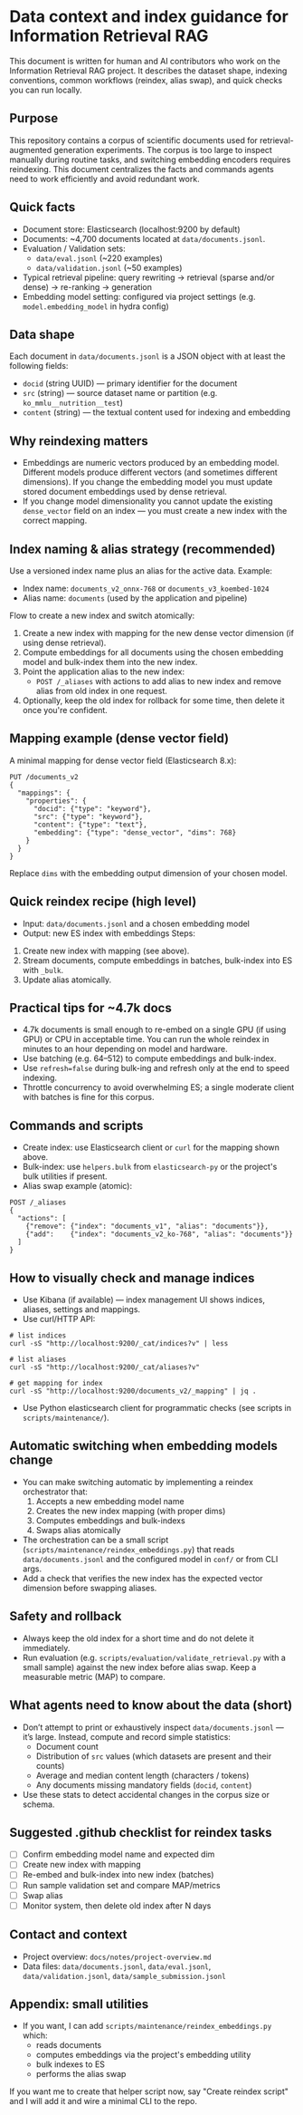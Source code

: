 # Data context and index guidance for Information Retrieval RAG

This document is written for human and AI contributors who work on the Information Retrieval RAG project. It describes the dataset shape, indexing conventions, common workflows (reindex, alias swap), and quick checks you can run locally.

Purpose
-------
This repository contains a corpus of scientific documents used for retrieval-augmented generation experiments. The corpus is too large to inspect manually during routine tasks, and switching embedding encoders requires reindexing. This document centralizes the facts and commands agents need to work efficiently and avoid redundant work.

Quick facts
-----------
- Document store: Elasticsearch (localhost:9200 by default)
- Documents: ~4,700 documents located at `data/documents.jsonl`.
- Evaluation / Validation sets:
  - `data/eval.jsonl` (~220 examples)
  - `data/validation.jsonl` (~50 examples)
- Typical retrieval pipeline: query rewriting -> retrieval (sparse and/or dense) -> re-ranking -> generation
- Embedding model setting: configured via project settings (e.g. `model.embedding_model` in hydra config)

Data shape
----------
Each document in `data/documents.jsonl` is a JSON object with at least the following fields:
- `docid` (string UUID) — primary identifier for the document
- `src` (string) — source dataset name or partition (e.g. `ko_mmlu__nutrition__test`)
- `content` (string) — the textual content used for indexing and embedding

Why reindexing matters
----------------------
- Embeddings are numeric vectors produced by an embedding model. Different models produce different vectors (and sometimes different dimensions). If you change the embedding model you must update stored document embeddings used by dense retrieval.
- If you change model dimensionality you cannot update the existing `dense_vector` field on an index — you must create a new index with the correct mapping.

Index naming & alias strategy (recommended)
-------------------------------------------
Use a versioned index name plus an alias for the active data. Example:
- Index name: `documents_v2_onnx-768` or `documents_v3_koembed-1024`
- Alias name: `documents` (used by the application and pipeline)

Flow to create a new index and switch atomically:
1. Create a new index with mapping for the new dense vector dimension (if using dense retrieval).
2. Compute embeddings for all documents using the chosen embedding model and bulk-index them into the new index.
3. Point the application alias to the new index:
   - `POST /_aliases` with actions to add alias to new index and remove alias from old index in one request.
4. Optionally, keep the old index for rollback for some time, then delete it once you're confident.

Mapping example (dense vector field)
-----------------------------------
A minimal mapping for dense vector field (Elasticsearch 8.x):
```
PUT /documents_v2
{
  "mappings": {
    "properties": {
      "docid": {"type": "keyword"},
      "src": {"type": "keyword"},
      "content": {"type": "text"},
      "embedding": {"type": "dense_vector", "dims": 768}
    }
  }
}
```
Replace `dims` with the embedding output dimension of your chosen model.

Quick reindex recipe (high level)
---------------------------------
- Input: `data/documents.jsonl` and a chosen embedding model
- Output: new ES index with embeddings
Steps:
1. Create new index with mapping (see above).
2. Stream documents, compute embeddings in batches, bulk-index into ES with `_bulk`.
3. Update alias atomically.

Practical tips for ~4.7k docs
----------------------------
- 4.7k documents is small enough to re-embed on a single GPU (if using GPU) or CPU in acceptable time. You can run the whole reindex in minutes to an hour depending on model and hardware.
- Use batching (e.g. 64–512) to compute embeddings and bulk-index.
- Use `refresh=false` during bulk-ing and refresh only at the end to speed indexing.
- Throttle concurrency to avoid overwhelming ES; a single moderate client with batches is fine for this corpus.

Commands and scripts
--------------------
- Create index: use Elasticsearch client or `curl` for the mapping shown above.
- Bulk-index: use `helpers.bulk` from `elasticsearch-py` or the project's bulk utilities if present.
- Alias swap example (atomic):
```
POST /_aliases
{
  "actions": [
    {"remove": {"index": "documents_v1", "alias": "documents"}},
    {"add":    {"index": "documents_v2_ko-768", "alias": "documents"}}
  ]
}
```

How to visually check and manage indices
----------------------------------------
- Use Kibana (if available) — index management UI shows indices, aliases, settings and mappings.
- Use curl/HTTP API:
```
# list indices
curl -sS "http://localhost:9200/_cat/indices?v" | less

# list aliases
curl -sS "http://localhost:9200/_cat/aliases?v"

# get mapping for index
curl -sS "http://localhost:9200/documents_v2/_mapping" | jq .
```
- Use Python elasticsearch client for programmatic checks (see scripts in `scripts/maintenance/`).

Automatic switching when embedding models change
------------------------------------------------
- You can make switching automatic by implementing a reindex orchestrator that:
  1. Accepts a new embedding model name
  2. Creates the new index mapping (with proper dims)
  3. Computes embeddings and bulk-indexs
  4. Swaps alias atomically
- The orchestration can be a small script (`scripts/maintenance/reindex_embeddings.py`) that reads `data/documents.jsonl` and the configured model in `conf/` or from CLI args.
- Add a check that verifies the new index has the expected vector dimension before swapping aliases.

Safety and rollback
-------------------
- Always keep the old index for a short time and do not delete it immediately.
- Run evaluation (e.g. `scripts/evaluation/validate_retrieval.py` with a small sample) against the new index before alias swap. Keep a measurable metric (MAP) to compare.

What agents need to know about the data (short)
----------------------------------------------
- Don’t attempt to print or exhaustively inspect `data/documents.jsonl` — it’s large. Instead, compute and record simple statistics:
  - Document count
  - Distribution of `src` values (which datasets are present and their counts)
  - Average and median content length (characters / tokens)
  - Any documents missing mandatory fields (`docid`, `content`)
- Use these stats to detect accidental changes in the corpus size or schema.

Suggested .github checklist for reindex tasks
--------------------------------------------
- [ ] Confirm embedding model name and expected dim
- [ ] Create new index with mapping
- [ ] Re-embed and bulk-index into new index (batches)
- [ ] Run sample validation set and compare MAP/metrics
- [ ] Swap alias
- [ ] Monitor system, then delete old index after N days

Contact and context
-------------------
- Project overview: `docs/notes/project-overview.md`
- Data files: `data/documents.jsonl`, `data/eval.jsonl`, `data/validation.jsonl`, `data/sample_submission.jsonl`

Appendix: small utilities
------------------------
- If you want, I can add `scripts/maintenance/reindex_embeddings.py` which:
  - reads documents
  - computes embeddings via the project's embedding utility
  - bulk indexes to ES
  - performs the alias swap

If you want me to create that helper script now, say "Create reindex script" and I will add it and wire a minimal CLI to the repo.
